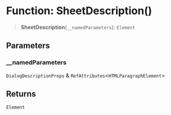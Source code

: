 # Function: SheetDescription()

> **SheetDescription**(`__namedParameters`): `Element`

## Parameters

### \_\_namedParameters

`DialogDescriptionProps` & `RefAttributes`\<`HTMLParagraphElement`\>

## Returns

`Element`
